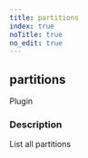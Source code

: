 ```yaml
---
title: partitions
index: true
noTitle: true
no_edit: true
---
```




<div class="vql_item"></div>


## partitions
<span class='vql_type pull-right page-header'>Plugin</span>


### Description

List all partitions

